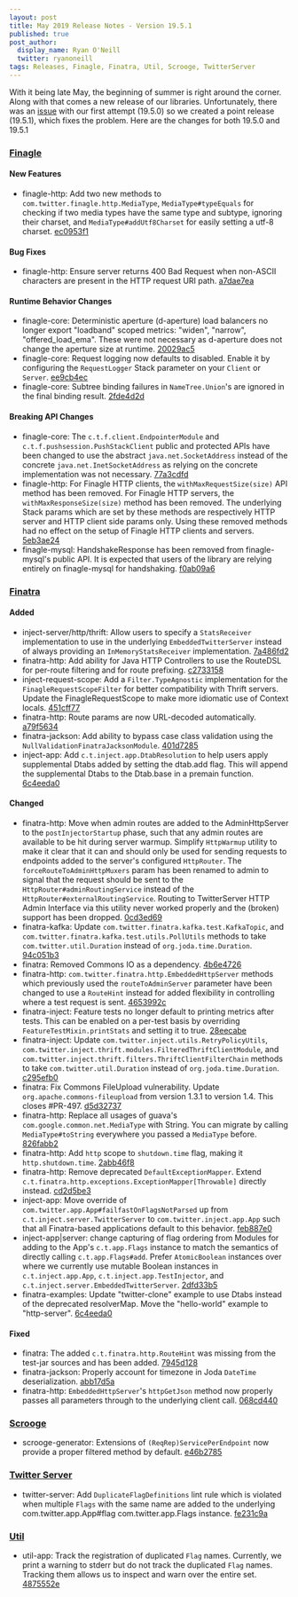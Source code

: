 ```yaml
---
layout: post
title: May 2019 Release Notes - Version 19.5.1
published: true
post_author:
  display_name: Ryan O'Neill
  twitter: ryanoneill
tags: Releases, Finagle, Finatra, Util, Scrooge, TwitterServer
---
```


With it being late May, the beginning of summer is right around the corner. Along with that comes a
new release of our libraries.  Unfortunately, there was an
[issue](https://github.com/twitter/finatra/issues/502)
with our first attempt (19.5.0) so we created a point release (19.5.1), which fixes the problem.
Here are the changes for both 19.5.0 and 19.5.1

### [Finagle](https://github.com/twitter/finagle/) ###

#### New Features

-   finagle-http: Add two new methods to `com.twitter.finagle.http.MediaType`,
    `MediaType#typeEquals` for checking if two media types have the same type and
    subtype, ignoring their charset, and `MediaType#addUtf8Charset` for easily
    setting a utf-8 charset. [ec0953f1](https://github.com/twitter/finagle/commit/ec0953f12acd85485994c009c4a349caf776f268)

#### Bug Fixes

-   finagle-http: Ensure server returns 400 Bad Request when
    non-ASCII characters are present in the HTTP request URI path. [a7dae7ea](https://github.com/twitter/finagle/commit/a7dae7ea84f828313cdf37cabf2b792435661ec7)

#### Runtime Behavior Changes

-   finagle-core: Deterministic aperture (d-aperture) load balancers no longer export
    "loadband" scoped metrics: "widen", "narrow", "offered\_load\_ema". These were not
    necessary as d-aperture does not change the aperture size at runtime. [20029ac5](https://github.com/twitter/finagle/commit/20029ac5437dba59eb580398cbf2207e43de020e)
-   finagle-core: Request logging now defaults to disabled. Enable it by configuring the
    `RequestLogger` Stack parameter on your `Client` or `Server`. [ee9cb4ec](https://github.com/twitter/finagle/commit/ee9cb4ec2c17b810354b36ff97816fc97efb6394)
-   finagle-core: Subtree binding failures in `NameTree.Union`'s are ignored in the
    final binding result. [2fde4d2d](https://github.com/twitter/finagle/commit/2fde4d2d023503a7ced1a1793cedd4f0de97c6bc)

#### Breaking API Changes

-   finagle-core: The `c.t.f.client.EndpointerModule` and `c.t.f.pushsession.PushStackClient` public
    and protected APIs have been changed to use the abstract `java.net.SocketAddress` instead of the
    concrete `java.net.InetSocketAddress` as relying on the concrete implementation was not
    necessary. [77a3cdfd](https://github.com/twitter/finagle/commit/77a3cdfd17695e814d9263cff3ad888ab4646a59)
-   finagle-http: For Finagle HTTP clients, the `withMaxRequestSize(size)` API
    method has been removed. For Finagle HTTP servers, the
    `withMaxResponseSize(size)` method has been removed. The underlying Stack
    params which are set by these methods are respectively HTTP server and HTTP
    client side params only. Using these removed methods had no effect on the
    setup of Finagle HTTP clients and servers. [5eb3ae24](https://github.com/twitter/finagle/commit/5eb3ae242289b074771deef2bd574636959e4d56)
-   finagle-mysql: HandshakeResponse has been removed from finagle-mysql's public
    API. It is expected that users of the library are relying entirely on
    finagle-mysql for handshaking. [f0ab09a6](https://github.com/twitter/finagle/commit/f0ab09a6504925893e82400d10531817e6dd9d01)

### [Finatra](https://github.com/twitter/finatra/) ###

#### Added

-   inject-server/http/thrift: Allow users to specify a `StatsReceiver` implementation to use in the
    underlying `EmbeddedTwitterServer` instead of always providing an `InMemoryStatsReceiver`
    implementation. [7a486fd2](https://github.com/twitter/finatra/commit/7a486fd28b3126ecb62ec209c51dd06721b24d5a)
-   finatra-http: Add ability for Java HTTP Controllers to use the RouteDSL for per-route filtering
    and for route prefixing. [c2733158](https://github.com/twitter/finatra/commit/c27331587276678771c2c25f3d6f4a690768b964)
-   inject-request-scope: Add a `Filter.TypeAgnostic` implementation for the `FinagleRequestScopeFilter`
    for better compatibility with Thrift servers. Update the FinagleRequestScope to make more idiomatic
    use of Context locals. [451cff77](https://github.com/twitter/finatra/commit/451cff77e3207394d3e007b77c39e10617667296)
-   finatra-http: Route params are now URL-decoded automatically. [a79f5634](https://github.com/twitter/finatra/commit/a79f56347acd2194e415975ab125e2509c8e91e5)
-   finatra-jackson: Add ability to bypass case class validation using the
    `NullValidationFinatraJacksonModule`. [401d7285](https://github.com/twitter/finatra/commit/401d72859980fc9d29abe02fa1f62f906bb90351)
-   inject-app: Add `c.t.inject.app.DtabResolution` to help users apply supplemental Dtabs added by
    setting the dtab.add flag. This will append the supplemental Dtabs to the
    Dtab.base in a premain function. [6c4eeda0](https://github.com/twitter/finatra/commit/6c4eeda034e40337e73fdec79cea15bc71a83282)

#### Changed

-   finatra-http: Move when admin routes are added to the AdminHttpServer to the `postInjectorStartup`
    phase, such that any admin routes are available to be hit during server warmup. Simplify `HttpWarmup`
    utility to make it clear that it can and should only be used for sending requests to endpoints added
    to the server's configured `HttpRouter`. The `forceRouteToAdminHttpMuxers` param has been renamed
    to admin to signal that the request should be sent to the `HttpRouter#adminRoutingService` instead
    of the `HttpRouter#externalRoutingService`. Routing to TwitterServer HTTP Admin Interface via this
    utility never worked properly and the (broken) support has been dropped. [0cd3ed69](https://github.com/twitter/finatra/commit/0cd3ed691d4d86b5500dfddb858e0f25f9dc5058)
-   finatra-kafka: Update `com.twitter.finatra.kafka.test.KafkaTopic`, and
    `com.twitter.finatra.kafka.test.utils.PollUtils` methods to take
    `com.twitter.util.Duration` instead of `org.joda.time.Duration`. [94c051b3](https://github.com/twitter/finatra/commit/94c051b382865685620b4def6cba12cbc7e286c4)
-   finatra: Removed Commons IO as a dependency. [4b6e4726](https://github.com/twitter/finatra/commit/4b6e4726f48ab2845427c5b418ea92f69fa8a0c6)
-   finatra-http: `com.twitter.finatra.http.EmbeddedHttpServer` methods which previously used the
    `routeToAdminServer` parameter have been changed to use a `RouteHint` instead for added
    flexibility in controlling where a test request is sent. [4653992c](https://github.com/twitter/finatra/commit/4653992cf0d14481aa3faeae4071c873b6a81a5d)
-   finatra-inject: Feature tests no longer default to printing metrics after tests.
    This can be enabled on a per-test basis by overriding `FeatureTestMixin.printStats`
    and setting it to true. [28eecabe](https://github.com/twitter/finatra/commit/28eecabe149de6b046055d4db162ca46d19d42e4)
-   finatra-inject: Update `com.twitter.inject.utils.RetryPolicyUtils`,
    `com.twitter.inject.thrift.modules.FilteredThriftClientModule`, and
    `com.twitter.inject.thrift.filters.ThriftClientFilterChain` methods to take
    `com.twitter.util.Duration` instead of `org.joda.time.Duration`. [c295efb0](https://github.com/twitter/finatra/commit/c295efb043fe9f4f1c3cb01a8ec47ea5899c79be)
-   finatra: Fix Commons FileUpload vulnerability. Update `org.apache.commons-fileupload` from version
    1.3.1 to version 1.4. This closes \#PR-497. [d5d32737](https://github.com/twitter/finatra/commit/d5d3273729d526e610f9f3c7f8c2bce976d971dc)
-   finatra-http: Replace all usages of guava's `com.google.common.net.MediaType` with String.
    You can migrate by calling `MediaType#toString` everywhere you passed a `MediaType` before. [826fabb2](https://github.com/twitter/finatra/commit/826fabb251f06844ad75e65091cda657cb956c01)
-   finatra-http: Add `http` scope to `shutdown.time` flag, making it `http.shutdown.time`.
    [2abb46f8](https://github.com/twitter/finatra/commit/2abb46f833e1852f027f857683cf9c6e6a162022)
-   finatra-http: Remove deprecated `DefaultExceptionMapper`. Extend
    `c.t.finatra.http.exceptions.ExceptionMapper[Throwable]` directly instead. [cd2d5be3](https://github.com/twitter/finatra/commit/cd2d5be357218e76204fcbbb15751119d05f826e)
-   inject-app: Move override of `com.twitter.app.App#failfastOnFlagsNotParsed` up from
    `c.t.inject.server.TwitterServer` to `com.twitter.inject.app.App` such that all Finatra-based
    applications default to this behavior. [feb887e0](https://github.com/twitter/finatra/commit/feb887e0e3e7c88d5c36a87d4aed9b08a8d794c8)
-   inject-app|server: change capturing of flag ordering from Modules for adding to the App's `c.t.app.Flags`
    instance to match the semantics of directly calling `c.t.app.Flags#add`. Prefer `AtomicBoolean`
    instances over where we currently use mutable Boolean instances in `c.t.inject.app.App`, `c.t.inject.app.TestInjector`,
    and `c.t.inject.server.EmbeddedTwitterServer`. [2dfd33b5](https://github.com/twitter/finatra/commit/2dfd33b58d2855fa14d8800555518ee314db314a)
-   finatra-examples: Update "twitter-clone" example to use Dtabs instead of the deprecated resolverMap.
    Move the "hello-world" example to "http-server". [6c4eeda0](https://github.com/twitter/finatra/commit/6c4eeda034e40337e73fdec79cea15bc71a83282)

#### Fixed

-   finatra: The added `c.t.finatra.http.RouteHint` was missing from the test-jar sources and has
    been added. [7945d128](https://github.com/twitter/finatra/commit/7945d128c3de8ecd9f2c8c890fd39600262df11f)
-   finatra-jackson: Properly account for timezone in Joda `DateTime` deserialization. [abb17d5a](https://github.com/twitter/finatra/commit/abb17d5ac1150f4a94014bfa56e8a8c2c0d386e5)
-   finatra-http: `EmbeddedHttpServer`'s `httpGetJson` method now properly passes
    all parameters through to the underlying client call. [068cd440](https://github.com/twitter/finatra/commit/068cd440dc17d6671e0d075ba7f13af74d0e56a6)

### [Scrooge](https://github.com/twitter/scrooge/) ###

-   scrooge-generator: Extensions of `(ReqRep)ServicePerEndpoint` now provide a proper filtered
    method by default. [e46b2785](https://github.com/twitter/scrooge/commit/e46b2785d036b2f6920eea9aefb5a93307618231)

### [Twitter Server](https://github.com/twitter/twitter-server/) ###

-   twitter-server: Add `DuplicateFlagDefinitions` lint rule which is violated when multiple `Flags` with the same
    name are added to the underlying com.twitter.app.App#flag com.twitter.app.Flags instance. [fe231c9a](https://github.com/twitter/twitter-server/commit/fe231c9a1034f526584ef1cbb30d1313abf78eae)

### [Util](https://github.com/twitter/util/) ###

-   util-app: Track the registration of duplicated `Flag` names. Currently, we print a warning to
    stderr but do not track the duplicated `Flag` names. Tracking them allows us to inspect and
    warn over the entire set. [4875552e](https://github.com/twitter/util/commit/4875552e3bf5752a389b9af524831d6bb3507c57)

